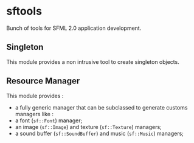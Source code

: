 sftools
=======

Bunch of tools for SFML 2.0 application development.


Singleton
---------

This module provides a non intrusive tool to create singleton objects.


Resource Manager
----------------

This module provides :

* a fully generic manager that can be subclassed to generate customs managers like :
* a font (`sf::Font`) manager;
* an image (`sf::Image`) and texture (`sf::Texture`) managers;
* a sound buffer (`sf::SoundBuffer`) and music (`sf::Music`) managers;
